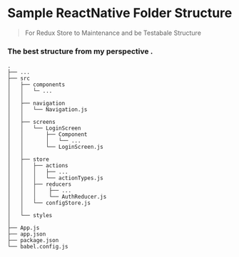Sample ReactNative Folder Structure
===================================

> For Redux Store to Maintenance and be Testabale Structure

### The best structure from my perspective .

    .
    ├── ...
    ├── src                    
    │   ├── components  
    │   │   └─ ...      
    │   │   
    │   ├── navigation  
    │   │   └── Navigation.js      
    │   │   
    │   ├── screens         
    │   │   └── LoginScreen     
    │   │       ├── Component     
    │   │       │   └── ...     
    │   │       └── LoginScreen.js     
    │   │   
    │   ├── store        
    │   │   ├── actions     
    │   │   │   ├── ...
    │   │   │   └── actionTypes.js     
    │   │   ├── reducers     
    │   │   │    ├── ...
    │   │   │    └── AuthReducer.js     
    │   │   └── configStore.js      
    │   │   
    │   └── styles     
    │
    ├── App.js
    ├── app.json
    ├── package.json
    └── babel.config.js